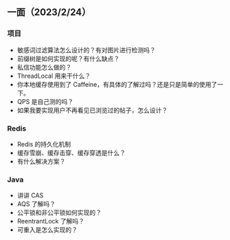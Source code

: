 

## 一面（2023/2/24）

### 项目

- 敏感词过滤算法怎么设计的？有对图片进行检测吗？
- 前缀树是如何实现的呢？有什么缺点？
- 私信功能怎么做的？
- ThreadLocal 用来干什么？
- 你本地缓存使用到了 Caffeine，有具体的了解过吗？还是只是简单的使用了一下。
- QPS 是自己测的吗？
- 如果我要实现用户不再看见已浏览过的帖子，怎么设计？

### Redis

- Redis 的持久化机制
- 缓存雪崩、缓存击穿、缓存穿透是什么？
- 有什么解决方案？

### Java

- 讲讲 CAS
- AQS 了解吗？
- 公平锁和非公平锁如何实现的？
- ReentrantLock 了解吗？
- 可重入是怎么实现的？

